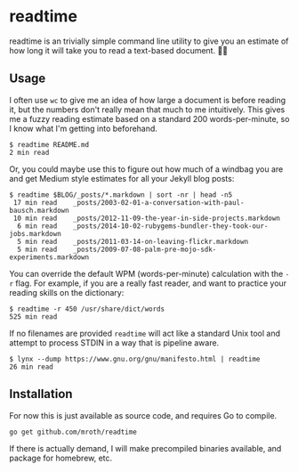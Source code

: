 readtime
========

readtime is an trivially simple command line utility to give you an estimate of
how long it will take you to read a text-based document. :page_facing_up::eyes:

Usage
-----
I often use `wc` to give me an idea of how large a document is before reading
it, but the numbers don't really mean that much to me intuitively. This gives
me a fuzzy reading estimate based on a standard 200 words-per-minute, so I know
what I'm getting into beforehand.

    $ readtime README.md
    2 min read

Or, you could maybe use this to figure out how much of a windbag you are and get
Medium style estimates for all your Jekyll blog posts:

    $ readtime $BLOG/_posts/*.markdown | sort -nr | head -n5
     17 min read	_posts/2003-02-01-a-conversation-with-paul-bausch.markdown
     10 min read	_posts/2012-11-09-the-year-in-side-projects.markdown
      6 min read	_posts/2014-10-02-rubygems-bundler-they-took-our-jobs.markdown
      5 min read	_posts/2011-03-14-on-leaving-flickr.markdown
      5 min read	_posts/2009-07-08-palm-pre-mojo-sdk-experiments.markdown

You can override the default WPM (words-per-minute) calculation with the `-r`
flag.  For example, if you are a really fast reader, and want to practice your
reading skills on the dictionary:

    $ readtime -r 450 /usr/share/dict/words
    525 min read

If no filenames are provided `readtime` will act like a standard Unix tool and
attempt to process STDIN in a way that is pipeline aware.

    $ lynx --dump https://www.gnu.org/gnu/manifesto.html | readtime
    26 min read

Installation
------------
For now this is just available as source code, and requires Go to compile.

    go get github.com/mroth/readtime

If there is actually demand, I will make precompiled binaries available, and
package for homebrew, etc.
